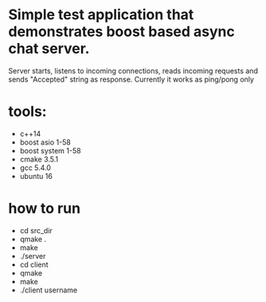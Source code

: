 # Simple test application that demonstrates boost based async chat server.

Server starts, listens to incoming connections, reads incoming requests and sends "Accepted" string as response.
Currently it works as ping/pong only

# tools:
- c++14
- boost asio 1-58
- boost system 1-58
- cmake 3.5.1
- gcc 5.4.0
- ubuntu 16

# how to run

- cd src_dir
- qmake .
- make
- ./server
- cd client
- qmake
- make
- ./client username

